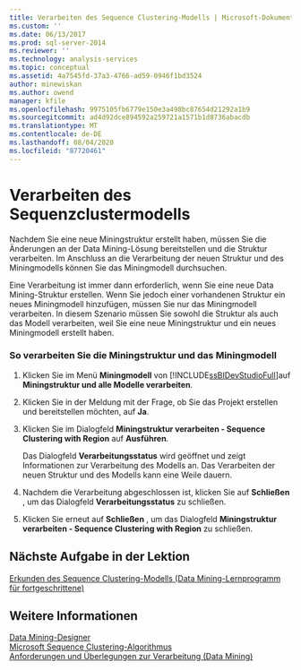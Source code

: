 ```yaml
---
title: Verarbeiten des Sequence Clustering-Modells | Microsoft-Dokumentation
ms.custom: ''
ms.date: 06/13/2017
ms.prod: sql-server-2014
ms.reviewer: ''
ms.technology: analysis-services
ms.topic: conceptual
ms.assetid: 4a7545fd-37a3-4766-ad59-0946f1bd3524
author: minewiskan
ms.author: owend
manager: kfile
ms.openlocfilehash: 9975105fb6779e150e3a498bc87654d21292a1b9
ms.sourcegitcommit: ad4d92dce894592a259721a1571b1d8736abacdb
ms.translationtype: MT
ms.contentlocale: de-DE
ms.lasthandoff: 08/04/2020
ms.locfileid: "87720461"
---
```

# <a name="processing-the-sequence-clustering-model"></a>Verarbeiten des Sequenzclustermodells
  Nachdem Sie eine neue Miningstruktur erstellt haben, müssen Sie die Änderungen an der Data Mining-Lösung bereitstellen und die Struktur verarbeiten. Im Anschluss an die Verarbeitung der neuen Struktur und des Miningmodells können Sie das Miningmodell durchsuchen.  
  
 Eine Verarbeitung ist immer dann erforderlich, wenn Sie eine neue Data Mining-Struktur erstellen. Wenn Sie jedoch einer vorhandenen Struktur ein neues Miningmodell hinzufügen, müssen Sie nur das Miningmodell verarbeiten. In diesem Szenario müssen Sie sowohl die Struktur als auch das Modell verarbeiten, weil Sie eine neue Miningstruktur und ein neues Miningmodell erstellt haben.  
  
### <a name="to-process-the-mining-structure-and-model"></a>So verarbeiten Sie die Miningstruktur und das Miningmodell  
  
1.  Klicken Sie im Menü **Miningmodell** von [!INCLUDE[ssBIDevStudioFull](../includes/ssbidevstudiofull-md.md)]auf **Miningstruktur und alle Modelle verarbeiten**.  
  
2.  Klicken Sie in der Meldung mit der Frage, ob Sie das Projekt erstellen und bereitstellen möchten, auf **Ja**.  
  
3.  Klicken Sie im Dialogfeld **Miningstruktur verarbeiten - Sequence Clustering with Region** auf **Ausführen**.  
  
     Das Dialogfeld **Verarbeitungsstatus** wird geöffnet und zeigt Informationen zur Verarbeitung des Modells an. Das Verarbeiten der neuen Struktur und des Modells kann eine Weile dauern.  
  
4.  Nachdem die Verarbeitung abgeschlossen ist, klicken Sie auf **Schließen** , um das Dialogfeld **Verarbeitungsstatus** zu schließen.  
  
5.  Klicken Sie erneut auf **Schließen** , um das Dialogfeld **Miningstruktur verarbeiten - Sequence Clustering with Region** zu schließen.  
  
## <a name="next-task-in-lesson"></a>Nächste Aufgabe in der Lektion  
 [Erkunden des Sequence Clustering-Modells &#40;Data Mining-Lernprogramm für fortgeschrittene&#41;](../../2014/tutorials/exploring-the-sequence-clustering-model-intermediate-data-mining-tutorial.md)  
  
## <a name="see-also"></a>Weitere Informationen  
 [Data Mining-Designer](../../2014/analysis-services/data-mining/data-mining-designer.md)   
 [Microsoft Sequence Clustering-Algorithmus](../../2014/analysis-services/data-mining/microsoft-sequence-clustering-algorithm.md)   
 [Anforderungen und Überlegungen zur Verarbeitung &#40;Data Mining&#41;](../../2014/analysis-services/data-mining/processing-requirements-and-considerations-data-mining.md)  
  
  
